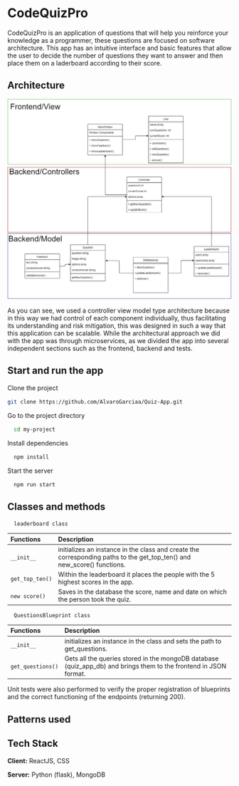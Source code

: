 # CodeQuizPro

CodeQuizPro is an application of questions that will help you reinforce your knowledge as a programmer, these questions are focused on software architecture. This app has an intuitive interface and basic features that allow the user to decide the number of questions they want to answer and then place them on a laderboard according to their score. 

## Architecture

![App Screenshot](https://github.com/AlvaroGarciaa/Quiz-App/blob/main/Assets/Architecture.jpeg)

As you can see, we used a controller view model type architecture because in this way we had control of each component individually, thus facilitating its understanding and risk mitigation, this was designed in such a way that this application can be scalable.
While the architectural approach we did with the app was through microservices, as we divided the app into several independent sections such as the frontend, backend and tests.

## Start and run the app

Clone the project

```bash
git clone https://github.com/AlvaroGarciaa/Quiz-App.git
```

Go to the project directory

```bash
  cd my-project
```

Install dependencies

```bash
  npm install
```

Start the server

```bash
  npm run start
```

## Classes and methods

```http
  leaderboard class
```

| Functions | Description |
| :-------- |:----------- |
|`__init__`     |initializes an instance in the class and create the corresponding paths to the get_top_ten() and new_score() functions.|
| `get_top_ten()`|Within the leaderboard it places the people with the 5 highest scores in the app.|
|`new score()`   |Saves in the database the score, name and date on which the person took the quiz.|

```http
  QuestionsBlueprint class
```

| Functions | Description |
| :-------- |:----------- |
|`__init__` |initializes an instance in the class and sets the path to get_questions.|
|`get_questions()` |Gets all the queries stored in the mongoDB database (quiz_app_db) and brings them to the frontend in JSON format.|

Unit tests were also performed to verify the proper registration of blueprints and the correct functioning of the endpoints (returning 200).

## Patterns used



## Tech Stack

**Client:** ReactJS, CSS

**Server:** Python (flask), MongoDB


